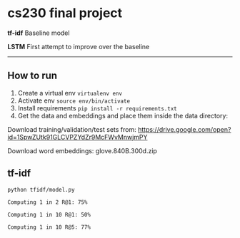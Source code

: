 # cs230 final project

**tf-idf** Baseline model

**LSTM** First attempt to improve over the baseline

---

## How to run
1. Create a virtual env
`virtualenv env`
2. Activate env
`source env/bin/activate`
3. Install requirements
`pip install -r requirements.txt`
4. Get the data and embeddings and place them inside the data directory:

Download training/validation/test sets from: https://drive.google.com/open?id=1SpwZUtk91GLCVPZYdZr9McFWvMnwjmPY

Download word embeddings: glove.840B.300d.zip

## tf-idf
`python tfidf/model.py`

```
Computing 1 in 2 R@1: 75%

Computing 1 in 10 R@1: 50%

Computing 1 in 10 R@5: 77%
````

